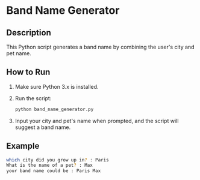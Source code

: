 
# Band Name Generator

## Description
This Python script generates a band name by combining the user's city and pet name.

## How to Run
1. Make sure Python 3.x is installed.
2. Run the script:
   ```bash
   python band_name_generator.py
   ```

3. Input your city and pet's name when prompted, and the script will suggest a band name.

## Example
```bash
which city did you grow up in? : Paris
What is the name of a pet? : Max
your band name could be : Paris Max
```
